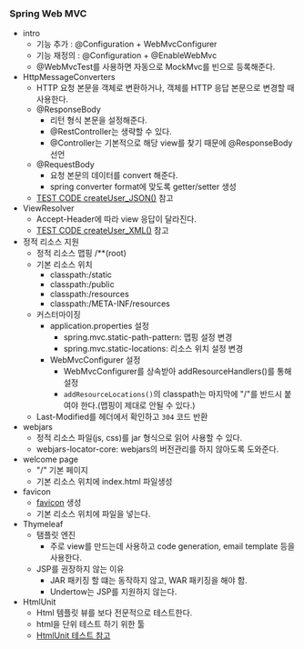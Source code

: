 ### Spring Web MVC

- intro
    - 기능 추가 : @Configuration + WebMvcConfigurer
    - 기능 재정의 : @Configuration + @EnableWebMvc
    - @WebMvcTest를 사용하면 자동으로 MockMvc를 빈으로 등록해준다.
- HttpMessageConverters
    - HTTP 요청 본문을 객체로 변환하거나, 객체를 HTTP 응답 본문으로 변경할 때 사용한다.
    - @ResponseBody
        - 리턴 형식 본문을 설정해준다.
        - @RestController는 생략할 수 있다.
        - @Controller는 기본적으로 해당 view를 찾기 때문에 @ResponseBody 선언
    - @RequestBody
        - 요청 본문의 데이터를 convert 해준다.
        - spring converter format에 맞도록 getter/setter 생성 
    - [TEST CODE createUser_JSON()](./webmvc-spring-boot-starter/src/test/java/me/whiteship/webmvcspringbootstarter/user/UserControllerTest.java) 참고
- ViewResolver
    - Accept-Header에 따라 view 응답이 달라진다.
    - [TEST CODE createUser_XML()](./webmvc-spring-boot-starter/src/test/java/me/whiteship/webmvcspringbootstarter/user/UserControllerTest.java) 참고
- 정적 리소스 지원
    - 정적 리소스 맵핑 /**(root)
    - 기본 리소스 위치
        - classpath:/static
        - classpath:/public
        - classpath:/resources
        - classpath:/META-INF/resources
    - 커스터마이징
        - application.properties 설정
            - spring.mvc.static-path-pattern: 맵핑 설정 변경
            - spring.mvc.static-locations: 리소스 위치 설정 변경
        - WebMvcConfigurer 설정
            - WebMvcConfigurer를 상속받아 addResourceHandlers()를 통해 설정
            - `addResourceLocations()`의 classpath는 마지막에 "/"를 반드시 붙여야 한다.(맵핑이 제대로 안될 수 있다.)
    - Last-Modified를 헤더에서 확인하고 `304` 코드 반환
- webjars
    - 정적 리소스 파일(js, css)를 jar 형식으로 읽어 사용할 수 있다.
    - webjars-locator-core: webjars의 버전관리를 하지 않아도록 도와준다.
- welcome page
    - "/" 기본 페이지
    - 기본 리소스 위치에 index.html 파일생성
- favicon
    - [favicon](https://favicon.io) 생성
    - 기본 리소스 위치에 파일을 넣는다.
- Thymeleaf
    - 탬플릿 엔진
        - 주로 view를 만드는데 사용하고 code generation, email template 등을 사용한다.
    - JSP를 권장하지 않는 이유
        - JAR 패키징 할 떄는 동작하지 않고, WAR 패키징을 해야 함.
        - Undertow는 JSP를 지원하지 않는다.
- HtmlUnit
    - Html 템플릿 뷰를 보다 전문적으로 테스트한다.
    - html을 단위 테스트 하기 위한 툴
    - [HtmlUnit 테스트 참고](./thymeleaf-spring-boot-starter/src/test/me/whiteship/thymeleafspringbootstarter/sample/SampleControllerTest.java)